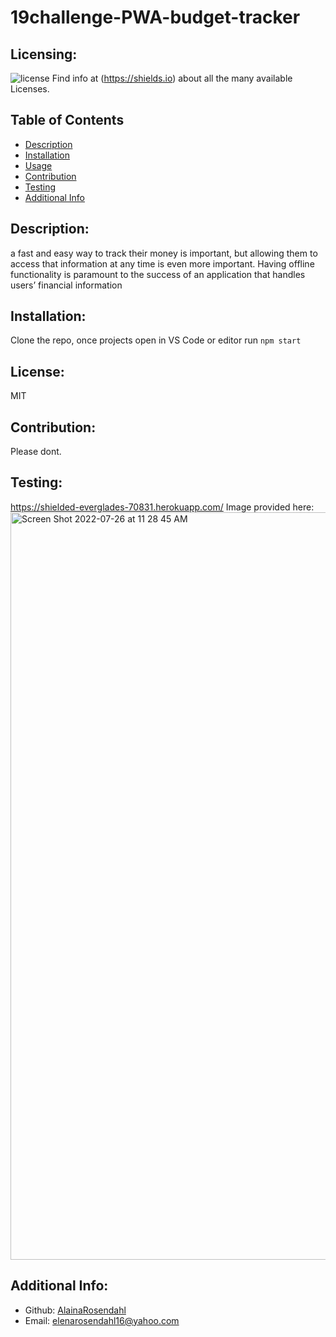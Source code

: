 # 19challenge-PWA-budget-tracker
  ## Licensing:
  ![license](https://img.shields.io/badge/license--blue)
  Find info at (https://shields.io) about all the many available Licenses.
  ## Table of Contents 
  - [Description](#description)
  - [Installation](#installation)
  - [Usage](#usage)
  - [Contribution](#contribution)
  - [Testing](#testing)
  - [Additional Info](#additional-info)
  ## Description:
  a fast and easy way to track their money is important, but allowing them to access that information at any time is even more important. Having offline functionality is paramount to the success of an application that handles users’ financial information
  ## Installation:
  Clone the repo, once projects open in VS Code or editor run `npm start` 
  ## License:
  MIT
  ## Contribution:
  Please dont.
  ## Testing:
  https://shielded-everglades-70831.herokuapp.com/
  Image provided here:<img width="1196" alt="Screen Shot 2022-07-26 at 11 28 45 AM" src="https://user-images.githubusercontent.com/101417047/181133222-db64edb5-1340-4792-9571-773b9d83a50a.png">

  ## Additional Info:
  - Github: [AlainaRosendahl](https://github.com/AlainaRosendahl)
  - Email: elenarosendahl16@yahoo.com
